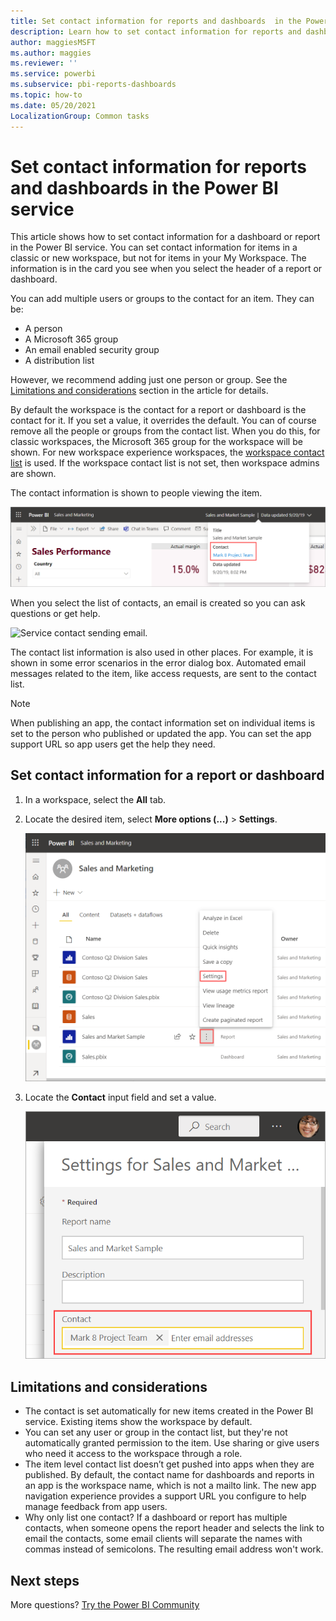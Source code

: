 ```yaml
---
title: Set contact information for reports and dashboards  in the Power BI service
description: Learn how to set contact information for reports and dashboards in the Power BI service.
author: maggiesMSFT
ms.author: maggies
ms.reviewer: ''
ms.service: powerbi
ms.subservice: pbi-reports-dashboards
ms.topic: how-to
ms.date: 05/20/2021
LocalizationGroup: Common tasks
---
```

# Set contact information for reports and dashboards in the Power BI service

This article shows how to set contact information for a dashboard or report in the Power BI service. You can set contact information for items in a classic or new workspace, but not for items in your My Workspace. The information is in the card you see when you select the header of a report or dashboard.

You can add multiple users or groups to the contact for an item. They can be:
* A person
* A Microsoft 365 group
* An email enabled security group
* A distribution list

However, we recommend adding just one person or group. See the [Limitations and considerations](#limitations-and-considerations) section in the article for details. 

By default the workspace is the contact for a report or dashboard is the contact for it. If you set a value, it overrides the default. You can of course remove all the people or groups from the contact list. When you do this, for classic workspaces, the Microsoft 365 group for the workspace will be shown. For new workspace experience workspaces, the [workspace contact list](../collaborate-share/service-create-the-new-workspaces.md#create-a-contact-list) is used. If the workspace contact list is not set, then workspace admins are shown.

The contact information is shown to people viewing the item. 

 ![Service report contact information](media/service-item-contact/service-report-contact.png)

When you select the list of contacts, an email is created so you can ask questions or get help. 

 ![Service contact sending email.](media/service-item-contact/service-contact-email.png)
 
The contact list information is also used in other places. For example, it is shown in some error scenarios in the error dialog box. Automated email messages related to the item, like access requests, are sent to the contact list. 

> [!NOTE]
> When publishing an app, the contact information set on individual items is set to the person who published or updated the app. You can set the app support URL so app users get the help they need.

## Set contact information for a report or dashboard
1. In a workspace, select the **All** tab.
2. Locate the desired item, select **More options (...)** > **Settings**.

     ![Set a report contact More options, Settings.](media/service-item-contact/power-bi-report-settings.png)

3. Locate the **Contact** input field and set a value.

     ![Add a report contact name.](media/service-item-contact/service-report-contact-setting.png)

## Limitations and considerations

* The contact is set automatically for new items created in the Power BI service. Existing items show the workspace by default. 
* You can set any user or group in the contact list, but they're not automatically granted permission to the item. Use sharing or give users who need it access to the workspace through a role. 
* The item level contact list doesn’t get pushed into apps when they are published. By default, the contact name for dashboards and reports in an app is the workspace name, which is not a mailto link. The new app navigation experience provides a support URL you configure to help manage feedback from app users.
* Why only list one contact? If a dashboard or report has multiple contacts, when someone opens the report header and selects the link to email the contacts, some email clients will separate the names with commas instead of semicolons. The resulting email address won't work.

## Next steps

More questions? [Try the Power BI Community](https://community.powerbi.com/)
